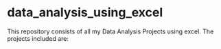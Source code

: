 # data_analysis_using_excel
This repository consists of all my Data Analysis Projects using excel. The projects included are:
